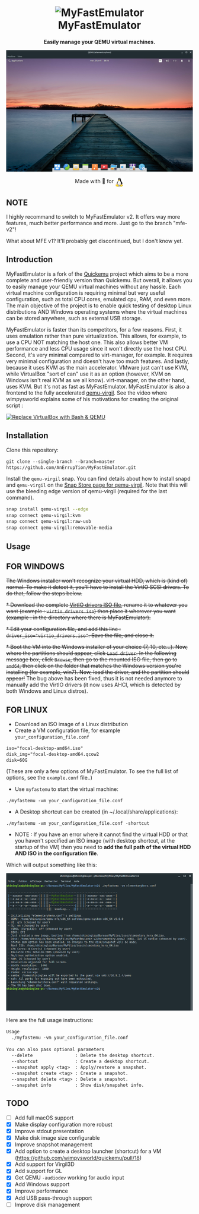 <h1 align="center">
  <img src=".github/logo.png" alt="MyFastEmulator" />
  <br />
  MyFastEmulator
</h1>

<p align="center"><b>Easily manage your QEMU virtual machines.</b></p>
<div align="center"><img src=".github/screenshot.png" alt="MyFastEmulator Screenshot" /></div>
<p align="center">Made with 💝 for <img src="https://raw.githubusercontent.com/anythingcodes/slack-emoji-for-techies/gh-pages/emoji/tux.png" align="top" width="24" /></p>

## NOTE
I highly recommand to switch to MyFastEmulator v2. It offers way more features, much better performance and more. Just go to the branch "mfe-v2"!

What about MFE v1? It'll probably get discontinued, but I don't know yet.

## Introduction

MyFastEmulator is a fork of the <a href="https://github.com/wimpysworld/quickemu">Quickemu</a> project which aims to be a more complete and user-friendly version than Quickemu. But overall, it allows you to easily manage your QEMU virtual machines without any hassle. Each
virtual machine configuration is requiring minimal but very useful configuration, such as total CPU cores, emulated cpu, RAM, and even more. The
main objective of the project is to enable quick testing of desktop Linux
distributions AND Windows operating systems where the virtual machines can be stored anywhere, such as
external USB storage.

MyFastEmulator is faster than its competitors, for a few reasons. First, it uses emulation rather than pure virtualization. This allows, for example, to use a CPU NOT matching the host one. This also allows better VM performance and less CPU usage since it won't directly use the host CPU. Second, it's very minimal compared to virt-manager, for example. It requires very minimal configuration and doesn't have too much features. And lastly, because it uses KVM as the main accelerator. VMware just can't use KVM, while VirtualBox "sort of can" use it as an option (however, KVM on Windows isn't real KVM as we all know). virt-manager, on the other hand, uses KVM. But it's not as fast as MyFastEmulator. MyFastEmulator is also a frontend to the fully
accelerated [qemu-virgil](https://snapcraft.io/qemu-virgil). See the video
where wimpysworld explains some of his motivations for creating the original script :

[![Replace VirtualBox with Bash & QEMU](https://img.youtube.com/vi/AOTYWEgw0hI/0.jpg)](https://www.youtube.com/watch?v=AOTYWEgw0hI)

## Installation

Clone this repository:

```
git clone --single-branch --branch=master https://github.com/AnErrupTion/MyFastEmulator.git
```

Install the `qemu-virgil` snap. You can find details about how to install snapd
and `qemu-virgil`  on the [Snap Store page for qemu-virgil](https://snapcraft.io/qemu-virgil).
Note that this will use the bleeding edge version of qemu-virgil (required for the last command).

```bash
snap install qemu-virgil --edge
snap connect qemu-virgil:kvm
snap connect qemu-virgil:raw-usb
snap connect qemu-virgil:removable-media
```

## Usage

## FOR WINDOWS

~~The Windows installer won't recognize your virtual HDD, which is (kind of) normal. To make it detect it, you'll have to install the VirtIO SCSI drivers. To do that, follow the steps below.~~

 ~~* Download the complete [VirtIO drivers ISO file](https://fedorapeople.org/groups/virt/virtio-win/direct-downloads/latest-virtio/virtio-win.iso), rename it to whatever you want (example : `virtio_drivers.iso`) then place it wherever you want (example : in the directory where there is MyFastEmulator).~~

 ~~* Edit your configuration file, and add this line : `driver_iso="virtio_drivers.iso"`. Save the file, and close it.~~

 ~~* Boot the VM into the Windows installer of your choice (7, 10, etc...). Now, where the partitions should appear, click `Load driver`. In the following message box, click `Browse`, then go to the mounted ISO file, then go to `amd64`, then click on the folder that matches the Windows version you're installing (for example, win7). Now, load the driver, and the partition should appear!~~
 The bug above has been fixed, thus it is not needed anymore to manually add the VirtIO drivers (it now uses AHCI, which is detected by both Windows and Linux distros).

## FOR LINUX

  * Download an ISO image of a Linux distribution
  * Create a VM configuration file, for example `your_configuration_file.conf`

```
iso="focal-desktop-amd64.iso"
disk_img="focal-desktop-amd64.qcow2
disk=60G
```
(These are only a few options of MyFastEmulator. To see the full list of options, see the `example.conf` file.</a>.)

  * Use `myfastemu` to start the virtual machine:

```
./myfastemu -vm your_configuration_file.conf
```

  * A Desktop shortcut can be created (in ~/.local/share/applications):
```
./myfastemu -vm your_configuration_file.conf -shortcut
```

  * NOTE : If you have an error where it cannot find the virtual HDD or that you haven't specified an ISO image (with desktop shortcut, at the startup of the VM) then you need to **add the full path of the virtual HDD AND ISO in the configuration file**.

Which will output something like this:

<div align="center"><img src=".github/screenshot2.png" alt="MyFastEmulator Console Screenshot" /></div>

Here are the full usage instructions:

```
Usage
  ./myfastemu -vm your_configuration_file.conf

You can also pass optional parameters
  --delete                : Delete the desktop shortcut.
  --shortcut              : Create a desktop shortcut.
  --snapshot apply <tag>  : Apply/restore a snapshot.
  --snapshot create <tag> : Create a snapshot.
  --snapshot delete <tag> : Delete a snapshot.
  --snapshot info         : Show disk/snapshot info.
```

## TODO

  - [ ] Add full macOS support
  - [x] Make display configuration more robust
  - [x] Improve stdout presentation
  - [x] Make disk image size configurable
  - [x] Improve snapshot management
  - [x] Add option to create a desktop launcher (shortcut) for a VM (https://github.com/wimpysworld/quickemu/pull/18)
  - [x] Add support for Virgil3D
  - [x] Add support for GL
  - [x] Get QEMU `-audiodev` working for audio input
  - [x] Add Windows support
  - [x] Improve performance
  - [x] Add USB pass-through support
  - [ ] Improve disk management
